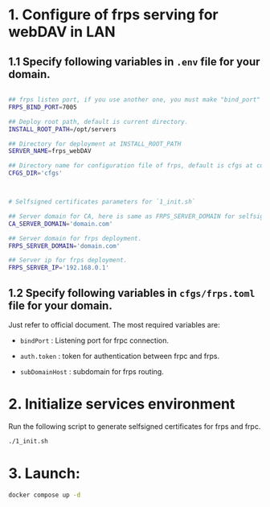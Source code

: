 # 1. Configure of frps serving for webDAV in LAN

## 1.1 Specify following variables in `.env` file for your domain.

```bash

## frps listen port, if you use another one, you must make "bind_port" as the same in frps.toml .
FRPS_BIND_PORT=7005

## Deploy root path, default is current directory.
INSTALL_ROOT_PATH=/opt/servers

## Directory for deployment at INSTALL_ROOT_PATH
SERVER_NAME=frps_webDAV

## Directory name for configuration file of frps, default is cfgs at current directory.
CFGS_DIR='cfgs'



# Selfsigned certificates parameters for `1_init.sh`

## Server domain for CA, here is same as FRPS_SERVER_DOMAIN for selfsigned certificates.
CA_SERVER_DOMAIN='domain.com'

## Server domain for frps deployment.
FRPS_SERVER_DOMAIN='domain.com'

## Server ip for frps deployment.
FRPS_SERVER_IP='192.168.0.1'
```


## 1.2 Specify following variables in `cfgs/frps.toml` file for your domain.
Just refer to official document.
The most required variables are:

* `bindPort` : Listening port for frpc connection.

* `auth.token` : token for authentication between frpc and frps.
* `subDomainHost` : subdomain for frps routing.


# 2. Initialize services environment

Run the following script to generate selfsigned certificates for frps and frpc.

```bash
./1_init.sh
```

# 3. Launch:

```bash
docker compose up -d
```

